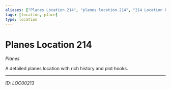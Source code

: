 ```yaml
---
aliases: ["Planes Location 214", "planes location 214", "214 Location Planes"]
tags: [location, place]
type: location
---
```


# Planes Location 214

*Planes*

A detailed planes location with rich history and plot hooks.

---
*ID: LOC00213*